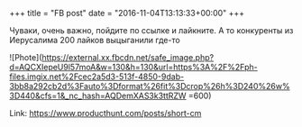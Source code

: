 +++
title = "FB post"
date = "2016-11-04T13:13:33+00:00"
+++

Чуваки, очень важно, пойдите по ссылке и лайкните. А то конкуренты из Иерусалима 200 лайков выцыганили где-то

![Phote](https://external.xx.fbcdn.net/safe_image.php?d=AQCXIepeU9l57moA&w=130&h=130&url=https%3A%2F%2Fph-files.imgix.net%2Fcec2a5d3-513f-4850-9dab-3bb8a292cb2d%3Fauto%3Dformat%26fit%3Dcrop%26h%3D240%26w%3D440&cfs=1&_nc_hash=AQDemXAS3k3ttRZW =600)


Link: https://www.producthunt.com/posts/short-cm
